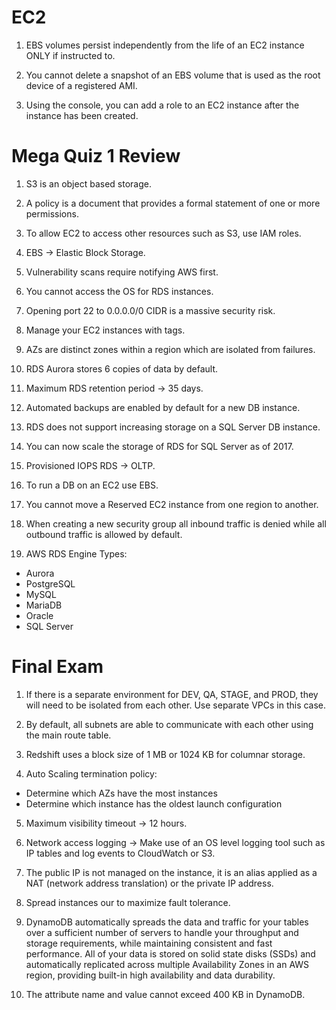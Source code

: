 # EC2

1. EBS volumes persist independently from the life of an EC2 instance ONLY if instructed to.

2. You cannot delete a snapshot of an EBS volume that is used as the root device of a registered AMI.

3. Using the console, you can add a role to an EC2 instance after the instance has been created.

# Mega Quiz 1 Review

1. S3 is an object based storage.

2. A policy is a document that provides a formal statement of one or more permissions.

3. To allow EC2 to access other resources such as S3, use IAM roles.

4. EBS -> Elastic Block Storage.

5. Vulnerability scans require notifying AWS first.

6. You cannot access the OS for RDS instances.

7. Opening port 22 to 0.0.0.0/0 CIDR is a massive security risk.

8. Manage your EC2 instances with tags.

9. AZs are distinct zones within a region which are isolated from failures.

10. RDS Aurora stores 6 copies of data by default.

11. Maximum RDS retention period -> 35 days.

12. Automated backups are enabled by default for a new DB instance.

13. RDS does not support increasing storage on a SQL Server DB instance.

14. You can now scale the storage of RDS for SQL Server as of 2017.

15. Provisioned IOPS RDS -> OLTP.

16. To run a DB on an EC2 use EBS.

17. You cannot move a Reserved EC2 instance from one region to another.

18. When creating a new security group all inbound traffic is denied while all outbound traffic is allowed by default.

19. AWS RDS Engine Types:
  * Aurora
  * PostgreSQL
  * MySQL
  * MariaDB
  * Oracle
  * SQL Server

# Final Exam

1. If there is a separate environment for DEV, QA, STAGE, and PROD, they will need to be isolated from each other. Use separate VPCs in this case.

2. By default, all subnets are able to communicate with each other using the main route table.

3. Redshift uses a block size of 1 MB or 1024 KB for columnar storage.

4. Auto Scaling termination policy:
  * Determine which AZs have the most instances
  * Determine which instance has the oldest launch configuration

5. Maximum visibility timeout -> 12 hours.

6. Network access logging -> Make use of an OS level logging tool such as IP tables and log events to CloudWatch or S3.

7. The public IP is not managed on the instance, it is an alias applied as a NAT (network address translation) or the private IP address.

8. Spread instances our to maximize fault tolerance.

9. DynamoDB automatically spreads the data and traffic for your tables over a sufficient number of servers to handle your throughput and storage requirements, while maintaining consistent and fast performance. All of your data is stored on solid state disks (SSDs) and automatically replicated across multiple Availability Zones in an AWS region, providing built-in high availability and data durability.

10. The attribute name and value cannot exceed 400 KB in DynamoDB.

